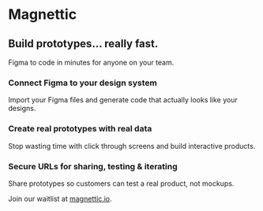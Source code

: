 # Magnettic

## Build prototypes... really fast.

Figma to code in minutes for anyone on your team.

### Connect Figma to your design system
Import your Figma files and generate code that actually looks like your designs.

### Create real prototypes with real data
Stop wasting time with click through screens and build interactive products.

### Secure URLs for sharing, testing & iterating
Share prototypes so customers can test a real product, not mockups.

Join our waitlist at [magnettic.io](https://magnettic.io/).
